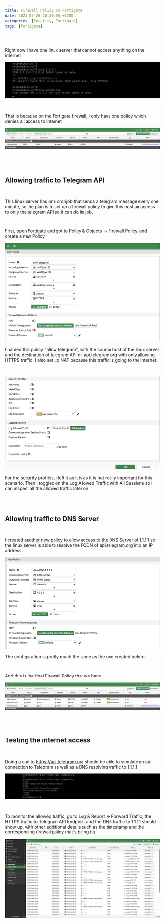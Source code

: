```yaml
---
title: Firewall Policy on Fortigate
date: 2023-07-26 20:30:00 +0700
categories: [Security, Fortigate]
tags: [fortigate]
---
```


<br>

Right now i have one linux server that cannot access anything on the internet

![01](/static/2023-07-26-fortigate-firewall/01.png)

<br>

That is because on the Fortigate firewall, i only have one policy which denies all access to internet

![02](/static/2023-07-26-fortigate-firewall/02.png)

<br>

<br>


## Allowing traffic to Telegram API

<br>

This linux server has one cronjob that sends a telegram message every one minute, so the plan is to set up a firewall policy to give this host an access to only the telegram API so it can do its job.

<br>

First, open Fortigate and got to Policy & Objects -> Firewall Policy, and create a new Policy

![03](/static/2023-07-26-fortigate-firewall/03.png)

I named this policy "allow telegram", with the source host of the linux server and the destination of telegram API on api.telegram.org with only allowing HTTPS traffic.
I also set up NAT because this traffic is going to the internet.

<br>

![04](/static/2023-07-26-fortigate-firewall/04.png)

For the security profiles, i left it as it is as it is not really important for this scenario.
Then i toggled on the Log Allowed Traffic with All Sessions so i can inspect all the allowed traffic later on.

<br>

<br>


## Allowing traffic to DNS Server

<br>

I created another new policy to allow access to the DNS Server of 1.1.1.1 so the linux server is able to resolve the FQDN of api.telegram.org into an IP address.

![05](/static/2023-07-26-fortigate-firewall/05.png)

The configuration is pretty much the same as the one created before.

<br>

And this is the final Firewall Policy that we have.

![06](/static/2023-07-26-fortigate-firewall/06.png)


<br>

<br>

## Testing the internet access

<br>

Doing a curl to https://api.telegram.org should be able to simulate an api connection to Telegram as well as a DNS resolving traffic to 1.1.1.1

![07](/static/2023-07-26-fortigate-firewall/07.png)

<br>

To monitor the allowed traffic, go to Log & Report -> Forward Traffic, the HTTPS traffic to Telegram API Endpoint and the DNS traffic to 1.1.1.1 should show up, with other additional details such as the timestamp and the corresponding firewall policy that's being hit.

![08](/static/2023-07-26-fortigate-firewall/08.png)

